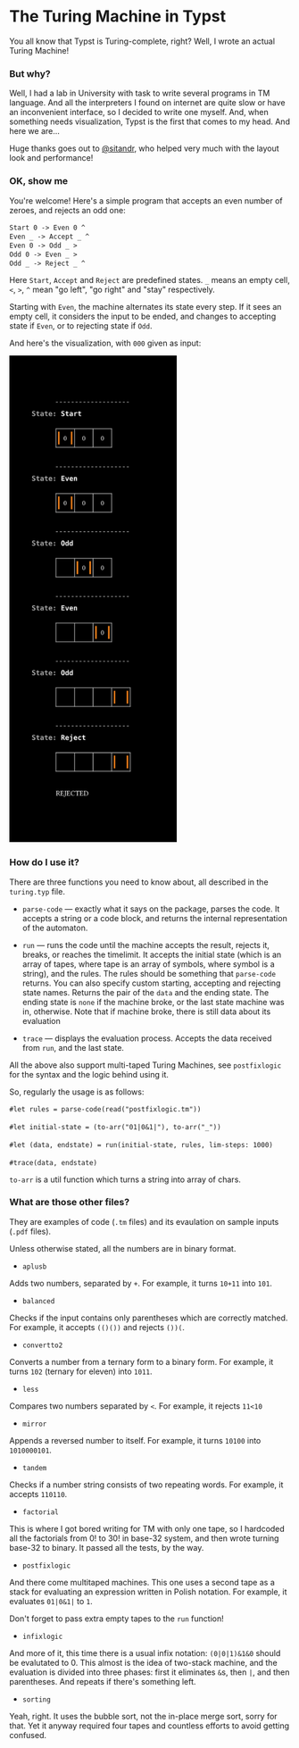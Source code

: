 # The Turing Machine in Typst

You all know that Typst is Turing-complete, right? 
Well, I wrote an actual Turing Machine!

### But why?

Well, I had a lab in University with task to write several programs in TM language. 
And all the interpreters I found on internet are quite slow or have an inconvenient interface,
so I decided to write one myself.
And, when something needs visualization, Typst is the first that comes to my head.
And here we are... 

Huge thanks goes out to [@sitandr](https://github.com/sitandr), who helped very much with the layout look and performance!

### OK, show me

You're welcome! Here's a simple program that accepts an even number of zeroes, and rejects an odd one:

```
Start 0 -> Even 0 ^
Even _ -> Accept _ ^
Even 0 -> Odd _ >
Odd 0 -> Even _ >
Odd _ -> Reject _ ^
```

Here `Start`, `Accept` and `Reject` are predefined states. `_` means an empty cell, `<`, `>`, `^` mean "go left", "go right" and "stay" respectively.

Starting with `Even`, the machine alternates its state every step. If it sees an empty cell, it considers the input to be ended, 
and changes to accepting state if `Even`, or to rejecting state if `Odd`.

And here's the visualization, with `000` given as input:

<img src="./examples/zero.png" width="300" />

### How do I use it?

There are three functions you need to know about, all described in the `turing.typ` file.

+ `parse-code` &mdash; exactly what it says on the package, parses the code. 
 It accepts a string or a code block, and returns the internal representation of the automaton.

+ `run` &mdash; runs the code until the machine accepts the result, rejects it, breaks, or reaches the timelimit. 
It accepts the initial state (which is an array of tapes, where tape is an array of symbols, where symbol is a string), and the rules.
The rules should be something that `parse-code` returns.
You can also specify custom starting, accepting and rejecting state names. 
Returns the pair of the `data` and the ending state. 
The ending state is `none` if the machine broke, or the last state machine was in, otherwise. 
Note that if machine broke, there is still data about its evaluation

+ `trace` &mdash; displays the evaluation process. Accepts the data received from `run`, and the last state.

All the above also support multi-taped Turing Machines, 
see `postfixlogic` for the syntax and the logic behind using it.

So, regularly the usage is as follows:

```typ
#let rules = parse-code(read("postfixlogic.tm"))

#let initial-state = (to-arr("01|0&1|"), to-arr("_"))

#let (data, endstate) = run(initial-state, rules, lim-steps: 1000)

#trace(data, endstate)
```

`to-arr` is a util function which turns a string into array of chars.

### What are those other files? 

They are examples of code (`.tm` files) and its evaulation on sample inputs (`.pdf` files).

Unless otherwise stated, all the numbers are in binary format.

+ `aplusb`

Adds two numbers, separated by `+`. For example, it turns `10+11` into `101`.

+ `balanced`

Checks if the input contains only parentheses which are correctly matched. For example, it accepts `(()())` and rejects `())(`.

+ `convertto2`

Converts a number from a ternary form to a binary form. 
For example, it turns `102` (ternary for eleven) into `1011`.

+ `less`

Compares two numbers separated by `<`. For example, it rejects `11<10`

+ `mirror`

Appends a reversed number to itself. For example, it turns `10100` into `1010000101`.

+ `tandem`

Checks if a number string consists of two repeating words. For example, it accepts  `110110`.

+ `factorial`

This is where I got bored writing for TM with only one tape, so I hardcoded all the factorials from 0! to 30! in base-32 system, and then wrote turning base-32 to binary. It passed all the tests, by the way.

+ `postfixlogic`

And there come multitaped machines. 
This one uses a second tape as a stack for evaluating an expression written in Polish notation. For example, it evaluates `01|0&1|` to `1`.

Don't forget to pass extra empty tapes to the `run` function!

+ `infixlogic`

And more of it, this time there is a usual infix notation: `(0|0|1)&1&0` should be evalutated to 0. This almost is the idea of two-stack machine, and the evaluation is divided into three phases: first it eliminates `&`s, then `|`, and then parentheses. 
And repeats if there's something left.

+ `sorting`

Yeah, right. It uses the bubble sort, not the in-place merge sort, sorry for that. Yet it anyway required four tapes and countless efforts to avoid getting confused.

